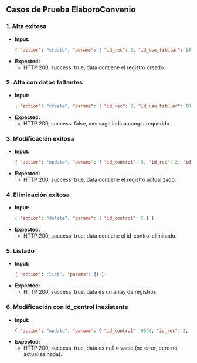 ## Casos de Prueba ElaboroConvenio

### 1. Alta exitosa
- **Input:**
  ```json
  { "action": "create", "params": { "id_rec": 2, "id_usu_titular": 101, "iniciales_titular": "JPG", "id_usu_elaboro": 202, "iniciales_elaboro": "MGA" } }
  ```
- **Expected:**
  - HTTP 200, success: true, data contiene el registro creado.

### 2. Alta con datos faltantes
- **Input:**
  ```json
  { "action": "create", "params": { "id_rec": 2, "id_usu_titular": 101, "iniciales_titular": "", "id_usu_elaboro": 202, "iniciales_elaboro": "MGA" } }
  ```
- **Expected:**
  - HTTP 200, success: false, message indica campo requerido.

### 3. Modificación exitosa
- **Input:**
  ```json
  { "action": "update", "params": { "id_control": 5, "id_rec": 2, "id_usu_titular": 101, "iniciales_titular": "JPGX", "id_usu_elaboro": 202, "iniciales_elaboro": "MGA" } }
  ```
- **Expected:**
  - HTTP 200, success: true, data contiene el registro actualizado.

### 4. Eliminación exitosa
- **Input:**
  ```json
  { "action": "delete", "params": { "id_control": 5 } }
  ```
- **Expected:**
  - HTTP 200, success: true, data contiene el id_control eliminado.

### 5. Listado
- **Input:**
  ```json
  { "action": "list", "params": {} }
  ```
- **Expected:**
  - HTTP 200, success: true, data es un array de registros.

### 6. Modificación con id_control inexistente
- **Input:**
  ```json
  { "action": "update", "params": { "id_control": 9999, "id_rec": 2, "id_usu_titular": 101, "iniciales_titular": "JPGX", "id_usu_elaboro": 202, "iniciales_elaboro": "MGA" } }
  ```
- **Expected:**
  - HTTP 200, success: true, data es null o vacío (no error, pero no actualiza nada).
